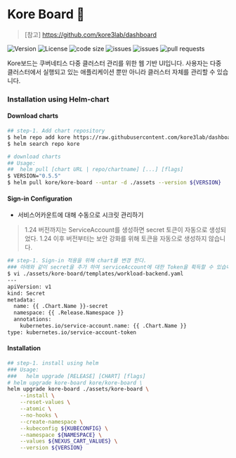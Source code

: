# Kore Board :whale:

> [참고] https://github.com/kore3lab/dashboard

![Version](https://img.shields.io/github/release/kore3lab/dashboard) ![License](https://img.shields.io/github/license/kore3lab/dashboard) ![code size](https://img.shields.io/github/languages/code-size/kore3lab/dashboard)  ![issues](https://img.shields.io/github/issues/kore3lab/dashboard) ![issues](https://img.shields.io/github/issues-closed/kore3lab/dashboard) ![pull requests](https://img.shields.io/github/issues-pr-closed/kore3lab/dashboard) 

Kore보드는 쿠버네티스 다중 클러스터 관리를 위한 웹 기반 UI입니다. 사용자는 다중 클러스터에서 실행되고 있는 애플리케이션 뿐만 아니라 클러스터 자체를 관리할 수 있습니다.

### Installation using Helm-chart

#### Download charts
```sh
## step-1. Add chart repository
$ helm repo add kore https://raw.githubusercontent.com/kore3lab/dashboard/master/scripts/install/kubernetes
$ helm search repo kore

# download charts
## Usage:
##  helm pull [chart URL | repo/chartname] [...] [flags]
$ VERSION="0.5.5"
$ helm pull kore/kore-board --untar -d ./assets --version ${VERSION}
```

#### Sign-in Configuration
- 서비스어카운트에 대해 수동으로 시크릿 관리하기

> 1.24 버전까지는 ServiceAccount를 생성하면 secret 토큰이 자동으로 생성되었다.
> 1.24 이후 버전부터는 보안 강화를 위해 토큰을 자동으로 생성하지 않습니다.

```sh
## step-1. Sign-in 적용을 위해 chart를 변경 한다.
### 아래와 같이 secret을 추가 하여 serviceAccount에 대한 Token을 획득할 수 있습니다. 
$ vi ./assets/kore-board/templates/workload-backend.yaml
---
apiVersion: v1
kind: Secret
metadata:
  name: {{ .Chart.Name }}-secret
  namespace: {{ .Release.Namespace }}
  annotations:
    kubernetes.io/service-account.name: {{ .Chart.Name }}
type: kubernetes.io/service-account-token
```

#### Installation

```sh
## step-1. install using helm
### Usage:
###   helm upgrade [RELEASE] [CHART] [flags]
# helm upgrade kore-board kore/kore-board \
helm upgrade kore-board ./assets/kore-board \
    --install \
    --reset-values \
    --atomic \
    --no-hooks \
    --create-namespace \
    --kubeconfig ${KUBECONFIG} \
    --namespace ${NAMESPACE} \
    --values ${NEXUS_CART_VALUES} \
    --version ${VERSION}
```